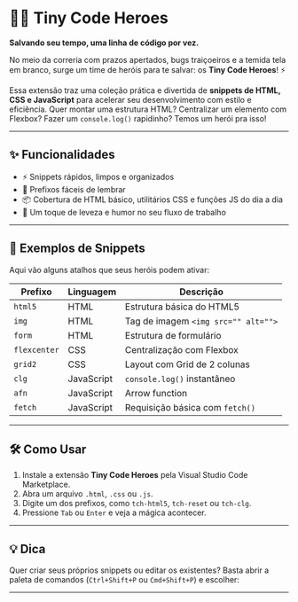 # 🦸‍♂️ Tiny Code Heroes

**Salvando seu tempo, uma linha de código por vez.**

No meio da correria com prazos apertados, bugs traiçoeiros e a temida tela em branco, surge um time de heróis para te salvar: os **Tiny Code Heroes**! ⚡

Essa extensão traz uma coleção prática e divertida de **snippets de HTML, CSS e JavaScript** para acelerar seu desenvolvimento com estilo e eficiência. Quer montar uma estrutura HTML? Centralizar um elemento com Flexbox? Fazer um `console.log()` rapidinho? Temos um herói pra isso!

---

## ✨ Funcionalidades

- ⚡ Snippets rápidos, limpos e organizados
- 🧠 Prefixos fáceis de lembrar
- 📦 Cobertura de HTML básico, utilitários CSS e funções JS do dia a dia
- 💬 Um toque de leveza e humor no seu fluxo de trabalho

---

## 🚀 Exemplos de Snippets

Aqui vão alguns atalhos que seus heróis podem ativar:

| Prefixo      | Linguagem    | Descrição                              |
|--------------|--------------|----------------------------------------|
| `html5`      | HTML         | Estrutura básica do HTML5              |
| `img`        | HTML         | Tag de imagem `<img src="" alt="">`    |
| `form`       | HTML         | Estrutura de formulário                 |
| `flexcenter` | CSS          | Centralização com Flexbox              |
| `grid2`      | CSS          | Layout com Grid de 2 colunas           |
| `clg`        | JavaScript   | `console.log()` instantâneo            |
| `afn`        | JavaScript   | Arrow function                         |
| `fetch`      | JavaScript   | Requisição básica com `fetch()`        |

---

## 🛠️ Como Usar

1. Instale a extensão **Tiny Code Heroes** pela Visual Studio Code Marketplace.
2. Abra um arquivo `.html`, `.css` ou `.js`.
3. Digite um dos prefixos, como `tch-html5`, `tch-reset` ou `tch-clg`.
4. Pressione `Tab` ou `Enter` e veja a mágica acontecer.

---

## 💡 Dica

Quer criar seus próprios snippets ou editar os existentes? Basta abrir a paleta de comandos (`Ctrl+Shift+P` ou `Cmd+Shift+P`) e escolher:

---